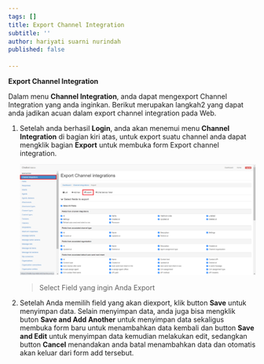```yaml
---
tags: []
title: Export Channel Integration
subtitle: ''
author: hariyati suarni nurindah
published: false

---
```

**Export Channel Integration**

Dalam menu **Channel Integration**, anda dapat mengexport Channel Integration yang anda inginkan. Berikut merupakan langkah2 yang dapat anda jadikan acuan dalam export channel integration pada Web.

1. Setelah anda berhasil **Login**, anda akan menemui menu **Channel Integration** di bagian kiri atas, untuk export suatu channel anda dapat mengklik bagian **Export** untuk membuka form Export channel integration.

   ![](/uploads/channel2.PNG)

   > Select Field yang ingin Anda Export
2. Setelah Anda memilih field yang akan diexport, klik button **Save** untuk menyimpan data. Selain menyimpan data, anda juga bisa mengklik buton **Save and Add Another** untuk menyimpan data sekaligus membuka form baru untuk menambahkan data kembali dan button **Save and Edit** untuk menyimpan data kemudian melakukan edit, sedangkan button **Cancel** menandakan anda batal menambahkan data dan otomatis akan keluar dari form add tersebut.